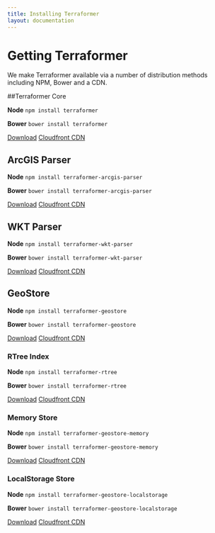 ```yaml
---
title: Installing Terraformer
layout: documentation
---
```


# Getting Terraformer

<!-- table_of_contents -->

We make Terraformer available via a number of distribution methods including NPM, Bower and a CDN.

##Terraformer Core

**Node** `npm install terraformer`

**Bower** `bower install terraformer`

<a href="https://github.com/Esri/Terraformer/releases" class="button button-light">Download</a>
<a href="http://cdn-geoweb.s3.amazonaws.com/terraformer/1.0.4/terraformer.min.js" class="button button-light">Cloudfront CDN</a>

## ArcGIS Parser

**Node** `npm install terraformer-arcgis-parser`

**Bower** `bower install terraformer-arcgis-parser`


<a href="https://github.com/Esri/terraformer-arcgis-parser/releases" class="button button-light">Download</a>
<a href="http://cdn-geoweb.s3.amazonaws.com/terraformer-arcgis-parser/1.0.4/terraformer-arcgis-parser.min.js" class="button button-light">Cloudfront CDN</a>


## WKT Parser

**Node** `npm install terraformer-wkt-parser`

**Bower** `bower install terraformer-wkt-parser`

<a href="https://github.com/Esri/terraformer-wkt-parser/releases" class="button button-light">Download</a>
<a href="http://cdn-geoweb.s3.amazonaws.com/terraformer-wkt-parser/1.0.0/terraformer-wkt-parser.min.js" class="button button-light">Cloudfront CDN</a>

## GeoStore

**Node** `npm install terraformer-geostore`

**Bower** `bower install terraformer-geostore`

<a href="https://github.com/Esri/terraformer-geostore/releases" class="button button-light">Download</a>
<a href="http://cdn-geoweb.s3.amazonaws.com/terraformer-geostore/1.0.2/terraformer-geostore.min.js" class="button button-light">Cloudfront CDN</a>

### RTree Index

**Node** `npm install terraformer-rtree`

**Bower** `bower install terraformer-rtree`

<a href="https://github.com/Esri/terraformer-geostore-rtree/releases" class="button button-light">Download</a>
<a href="http://cdn-geoweb.s3.amazonaws.com/terraformer-geostore-rtree/1.0.0/terraformer-geostore-rtree.min.js
" class="button button-light">Cloudfront CDN</a>

### Memory Store

**Node** `npm install terraformer-geostore-memory`

**Bower** `bower install terraformer-geostore-memory`

<a href="https://github.com/Esri/terraformer-geostore-memory/releases" class="button button-light">Download</a>
<a href="http://cdn-geoweb.s3.amazonaws.com/terraformer-geostore-memory/1.0.0/terraformer-geostore-memory.min.js" class="button button-light">Cloudfront CDN</a>

### LocalStorage Store

**Node** `npm install terraformer-geostore-localstorage`

**Bower** `bower install terraformer-geostore-localstorage`

<a href="https://github.com/Esri/terraformer-geostore-localstorage/releases" class="button button-light">Download</a>
<a href="http://cdn-geoweb.s3.amazonaws.com/terraformer-geostore-localstorage/1.0.0/terraformer-geostore-localstorage.min.js" class="button button-light">Cloudfront CDN</a>
